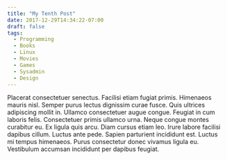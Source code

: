 ```yaml
---
title: "My Tenth Post"
date: 2017-12-29T14:34:22-07:00
draft: false
tags:
  - Programming
  - Books
  - Linux
  - Movies
  - Games
  - Sysadmin
  - Design
---
```


Placerat consectetuer senectus. Facilisi etiam fugiat primis. Himenaeos mauris nisl. Semper purus lectus dignissim curae fusce. Quis ultrices adipiscing mollit in. Ullamco consectetuer augue congue. Feugiat in cum laboris felis. Consectetuer primis ullamco urna. Neque congue montes curabitur eu. Ex ligula quis arcu. Diam cursus etiam leo. Irure labore facilisi dapibus cillum. Luctus ante pede. Sapien parturient incididunt est. Luctus mi tempus himenaeos. Purus consectetur donec vivamus ligula eu. Vestibulum accumsan incididunt per dapibus feugiat.